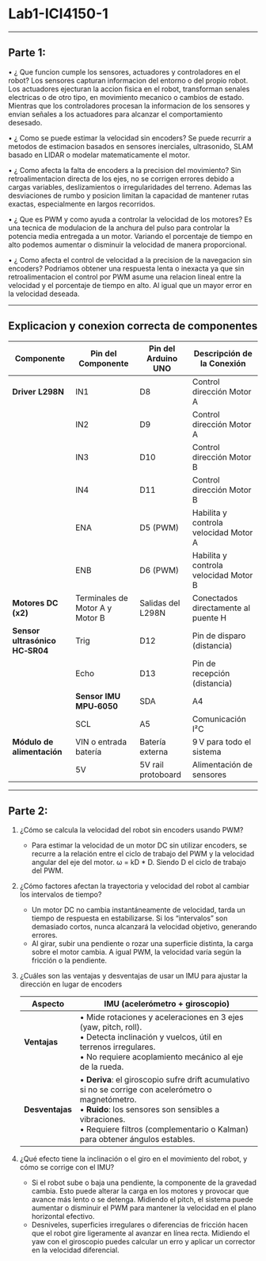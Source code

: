 # Lab1-ICI4150-1

---

## Parte 1: 

• ¿ Que funcion cumple los sensores, actuadores y controladores en el
robot?
  Los sensores capturan informacion del entorno o del propio robot. Los actuadores ejecturan la accion fisica en el robot, transforman senales electricas o de otro tipo, en movimiento mecanico o cambios de estado. Mientras que los controladores procesan la informacion de los sensores y envian señales a los actuadores para alcanzar el comportamiento desesado.

• ¿ Como se puede estimar la velocidad sin encoders?
  Se puede recurrir a metodos de estimacion basados en sensores inerciales, ultrasonido, SLAM basado en LIDAR o modelar matematicamente el motor.

• ¿ Como afecta la falta de encoders a la precision del movimiento?
  Sin retroalimentacion directa de los ejes, no se corrigen errores debido a cargas variables, deslizamientos o irregularidades del terreno. Ademas las desviaciones de rumbo y posicion limitan la capacidad de mantener rutas exactas, especialmente en largos recorridos.

• ¿ Que es PWM y como ayuda a controlar la velocidad de los motores?
  Es una tecnica de modulacion de la anchura del pulso para controlar la potencia media entregada a un motor. Variando el porcentaje de tiempo en alto podemos aumentar o disminuir la velocidad de manera proporcional.
  
• ¿ Como afecta el control de velocidad a la precision de la navegacion
sin encoders?
  Podriamos obtener una respuesta lenta o inexacta ya que sin retroalimentacion el control por PWM asume una relacion lineal entre la velocidad y el porcentaje de tiempo en alto. Al igual que un mayor error en la velocidad deseada.
  
---
## Explicacion y conexion correcta de componentes

| **Componente**                 | **Pin del Componente**          | **Pin del Arduino UNO**     | **Descripción de la Conexión**                           |
| ------------------------------ | ------------------------------- | --------------------------- | -------------------------------------------------------- |
| **Driver L298N**               | IN1                             | D8                          | Control dirección Motor A                                |
|                                | IN2                             | D9                          | Control dirección Motor A                                |
|                                | IN3                             | D10                         | Control dirección Motor B                                |
|                                | IN4                             | D11                         | Control dirección Motor B                                |
|                                | ENA                             | D5 (PWM)                    | Habilita y controla velocidad Motor A                    |
|                                | ENB                             | D6 (PWM)                    | Habilita y controla velocidad Motor B                    |
| **Motores DC (x2)**            | Terminales de Motor A y Motor B | Salidas del L298N           | Conectados directamente al puente H                      |                                                                                                                       
| **Sensor ultrasónico HC‑SR04** | Trig                            | D12                         | Pin de disparo (distancia)                               |
|                                | Echo                            | D13                         | Pin de recepción (distancia)                             |    
|| **Sensor IMU MPU‑6050**       | SDA                             | A4                          | Comunicación I²C                                         |
|                                | SCL                             | A5                          | Comunicación I²C                                         |
| **Módulo de alimentación**     | VIN o entrada batería           | Batería externa             | 9 V para todo el sistema                                 |
|                                | 5V                              | 5V rail protoboard          | Alimentación de sensores                                 |

---

## Parte 2:   
  1. ¿Cómo se calcula la velocidad del robot sin encoders usando PWM?
     - Para estimar la velocidad de un motor DC sin utilizar encoders, se recurre a la relación entre el ciclo de trabajo del PWM y la velocidad angular del eje del motor. ω = kD * D. Siendo D el ciclo de trabajo del PWM.

  2. ¿Cómo factores afectan la trayectoria y velocidad del robot al cambiar los intervalos de tiempo?
     - Un motor DC no cambia instantáneamente de velocidad, tarda un tiempo de respuesta en estabilizarse. Si los “intervalos” son demasiado cortos, nunca alcanzará la velocidad objetivo, generando errores.
     - Al girar, subir una pendiente o rozar una superficie distinta, la carga sobre el motor cambia. A igual PWM, la velocidad varía según la fricción o la pendiente.
  3. ¿Cuáles son las ventajas y desventajas de usar un IMU para ajustar la dirección en lugar de encoders

      | Aspecto         | IMU (acelerómetro + giroscopio)                                                                                                                                                                                                                     |
      | --------------- | --------------------------------------------------------------------------------------------------------------------------------------------------------------------------------------------------------------------------------------------------- | 
      | **Ventajas**    | • Mide rotaciones y aceleraciones en 3 ejes (yaw, pitch, roll).<br>• Detecta inclinación y vuelcos, útil en terrenos irregulares.<br>• No requiere acoplamiento mecánico al eje de la rueda.                                                        | 
      | **Desventajas** | • **Deriva**: el giroscopio sufre drift acumulativo si no se corrige con acelerómetro o magnetómetro.<br>• **Ruido**: los sensores  son sensibles a vibraciones.<br>• Requiere filtros (complementario o Kalman) para obtener ángulos estables. | 

  4. ¿Qué efecto tiene la inclinación o el giro en el movimiento del robot, y cómo se corrige con el IMU?
     - Si el robot sube o baja una pendiente, la componente de la gravedad cambia. Esto puede alterar la carga en los motores y provocar que avance más lento o se detenga. Midiendo el pitch, el sistema puede aumentar o disminuir el PWM para mantener la velocidad en el plano horizontal efectivo.
     - Desniveles, superficies irregulares o diferencias de fricción hacen que el robot gire ligeramente al avanzar en línea recta. Midiendo el yaw con el giroscopio puedes calcular un erro y aplicar un corrector en la velocidad diferencial.
